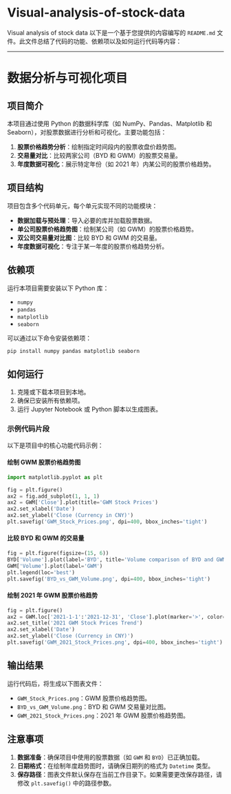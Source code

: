 # Visual-analysis-of-stock-data
Visual analysis of stock data
以下是一个基于您提供的内容编写的 `README.md` 文件。此文件总结了代码的功能、依赖项以及如何运行代码等内容：

---

# 数据分析与可视化项目

## 项目简介

本项目通过使用 Python 的数据科学库（如 NumPy、Pandas、Matplotlib 和 Seaborn），对股票数据进行分析和可视化。主要功能包括：

1. **股票价格趋势分析**：绘制指定时间段内的股票收盘价趋势图。
2. **交易量对比**：比较两家公司（BYD 和 GWM）的股票交易量。
3. **年度数据可视化**：展示特定年份（如 2021 年）内某公司的股票价格趋势。

## 项目结构

项目包含多个代码单元，每个单元实现不同的功能模块：
- **数据加载与预处理**：导入必要的库并加载股票数据。
- **单公司股票价格趋势图**：绘制某公司（如 GWM）的股票价格趋势。
- **双公司交易量对比图**：比较 BYD 和 GWM 的交易量。
- **年度数据可视化**：专注于某一年度的股票价格趋势分析。

## 依赖项

运行本项目需要安装以下 Python 库：
- `numpy`
- `pandas`
- `matplotlib`
- `seaborn`

可以通过以下命令安装依赖项：
```bash
pip install numpy pandas matplotlib seaborn
```

## 如何运行

1. 克隆或下载本项目到本地。
2. 确保已安装所有依赖项。
3. 运行 Jupyter Notebook 或 Python 脚本以生成图表。

### 示例代码片段

以下是项目中的核心功能代码示例：

#### 绘制 GWM 股票价格趋势图
```python
import matplotlib.pyplot as plt

fig = plt.figure()
ax2 = fig.add_subplot(1, 1, 1)
ax2 = GWM['Close'].plot(title='GWM Stock Prices')
ax2.set_xlabel('Date')
ax2.set_ylabel('Close (Currency in CNY)')
plt.savefig('GWM_Stock_Prices.png', dpi=400, bbox_inches='tight')
```

#### 比较 BYD 和 GWM 的交易量
```python
fig = plt.figure(figsize=(15, 6))
BYD['Volume'].plot(label='BYD', title='Volume comparison of BYD and GWM')
GWM['Volume'].plot(label='GWM')
plt.legend(loc='best')
plt.savefig('BYD_vs_GWM_Volume.png', dpi=400, bbox_inches='tight')
```

#### 绘制 2021 年 GWM 股票价格趋势
```python
fig = plt.figure()
ax2 = GWM.loc['2021-1-1':'2021-12-31', 'Close'].plot(marker='>', color='g', figsize=(15, 6))
ax2.set_title('2021 GWM Stock Prices Trend')
ax2.set_xlabel('Date')
ax2.set_ylabel('Close (Currency in CNY)')
plt.savefig('GWM_2021_Stock_Prices.png', dpi=400, bbox_inches='tight')
```

## 输出结果

运行代码后，将生成以下图表文件：
- `GWM_Stock_Prices.png`：GWM 股票价格趋势图。
- `BYD_vs_GWM_Volume.png`：BYD 和 GWM 交易量对比图。
- `GWM_2021_Stock_Prices.png`：2021 年 GWM 股票价格趋势图。

## 注意事项

1. **数据准备**：确保项目中使用的股票数据（如 `GWM` 和 `BYD`）已正确加载。
2. **日期格式**：在绘制年度趋势图时，请确保日期列的格式为 `Datetime` 类型。
3. **保存路径**：图表文件默认保存在当前工作目录下。如果需要更改保存路径，请修改 `plt.savefig()` 中的路径参数。
